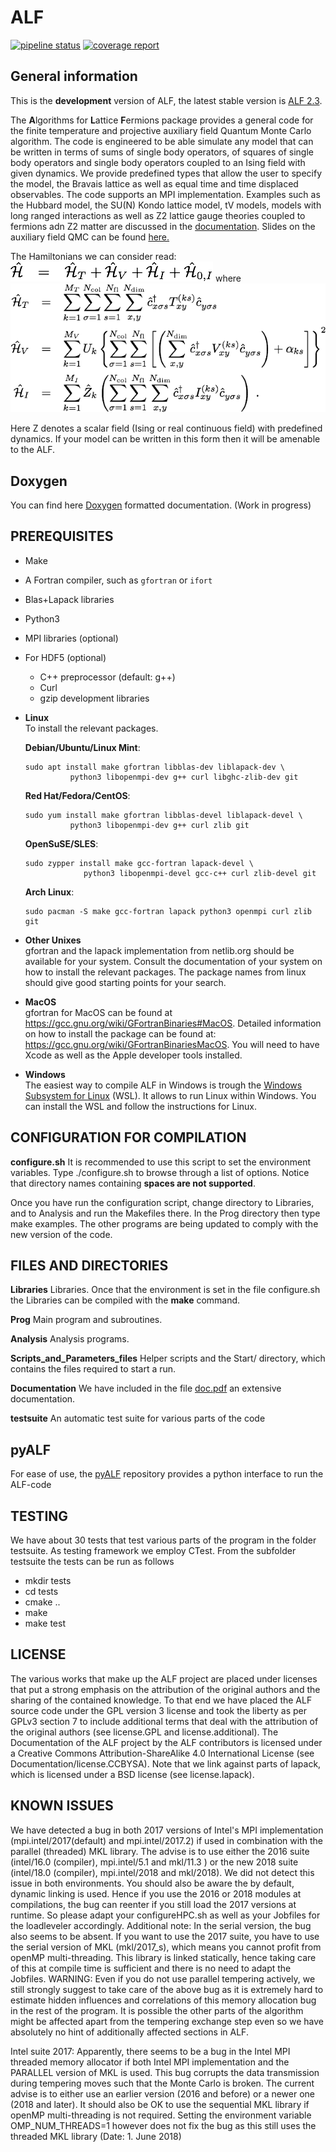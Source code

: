 # ALF #
[![pipeline status](https://git.physik.uni-wuerzburg.de/fassaad/General_QMCT_code/badges/master/pipeline.svg)](https://git.physik.uni-wuerzburg.de/fassaad/General_QMCT_code/commits/master)
[![coverage report](https://git.physik.uni-wuerzburg.de/fassaad/General_QMCT_code/badges/master/coverage.svg)](https://git.physik.uni-wuerzburg.de/fassaad/General_QMCT_code/commits/master)
## General information ##
This is the **development** version of ALF, the latest stable version is [ALF 2.3](https://git.physik.uni-wuerzburg.de/ALF/ALF/-/tree/ALF-2.3/).

The **A**lgorithms for **L**attice **F**ermions package provides a general code for the finite temperature  and projective auxiliary field Quantum Monte Carlo algorithm.       The code  is engineered to  be able simulate any model that can be written in terms of  sums of single body operators, of squares of single body operators and single body operators coupled to an Ising field with  given dynamics. We  provide predefined types that allow  the user to specify the model, the  Bravais lattice  as well as equal time and time displaced observables.     The code supports an MPI implementation.   Examples such as the Hubbard model, the SU(N) Kondo lattice model, tV models,  models with long ranged interactions as well as Z2 lattice gauge theories coupled to fermions adn Z2 matter are discussed in the [documentation](https://git.physik.uni-wuerzburg.de/ALF/ALF/-/jobs/artifacts/master/raw/Documentation/doc.pdf?job=create_doc). Slides on the auxiliary field QMC can be found [here.](https://git.physik.uni-wuerzburg.de/ALF/ALF_Tutorial/-/blob/master/Presentations/ALF_2020_Assaad.pdf)

The Hamiltonians we can consider read:
![The Hamiltonian0](Images/Hamiltonian0.png "The Hamiltonian")
where
![The Hamiltonian1](Images/Hamiltonian1.png "Parts explanation")

Here Z denotes a scalar field (Ising or real continuous field) with predefined dynamics. If your model can be written in this form then it will be amenable to the ALF. 

## Doxygen ##

You can find here [Doxygen](https://gitpages.physik.uni-wuerzburg.de/ALF/ALF/) formatted documentation. (Work in progress)

## PREREQUISITES ##

* Make
* A Fortran compiler, such as `gfortran` or `ifort`
* Blas+Lapack libraries
* Python3
* MPI libraries (optional)
* For HDF5 (optional)
	* C++ preprocessor (default: g++)
	* Curl
	* gzip development libraries


* **Linux**   
  To install the relevant packages.

  **Debian/Ubuntu/Linux Mint**: 
  ```
  sudo apt install make gfortran libblas-dev liblapack-dev \
            python3 libopenmpi-dev g++ curl libghc-zlib-dev git
  ```

  **Red Hat/Fedora/CentOS**:
  ```
  sudo yum install make gfortran libblas-devel liblapack-devel \
            python3 libopenmpi-dev g++ curl zlib git
  ```

  **OpenSuSE/SLES**:
  ```
  sudo zypper install make gcc-fortran lapack-devel \
               python3 libopenmpi-devel gcc-c++ curl zlib-devel git
  ```

  **Arch Linux**:
  ```
  sudo pacman -S make gcc-fortran lapack python3 openmpi curl zlib git
  ```

* **Other Unixes**   
  gfortran and the lapack implementation from netlib.org should be available for your system. Consult the documentation of your system on how to install the relevant packages. The package names from linux should give good starting points for your search.

* **MacOS**   
  gfortran for MacOS can be found at https://gcc.gnu.org/wiki/GFortranBinaries#MacOS. Detailed information on how to install the package  can be found at: https://gcc.gnu.org/wiki/GFortranBinariesMacOS. You will need to have Xcode as well as the  Apple developer tools installed. 

* **Windows**   
  The easiest way to compile ALF in Windows is trough the [Windows Subsystem for Linux](https://docs.microsoft.com/en-us/windows/wsl/about) (WSL). It allows to run Linux within Windows. You can install the WSL and follow the instructions for Linux.


## CONFIGURATION FOR COMPILATION ##
<!--**setenv.sh**   sets the default set of envorinment variables.  Do not change  this since this default set of  environment variables is required for the tests to run adequaltely.-->

**configure.sh**  It is recommended to use this script to set the environment variables. Type ./configure.sh to  browse through a list of options. Notice that directory names containing **spaces are not supported**.

Once you have run the configuration script, change directory to Libraries, and to Analysis  and run the Makefiles there. In the Prog directory then type make examples.   The other programs are being updated to comply with the new version of the code.  

## FILES AND DIRECTORIES ##

**Libraries**    Libraries. Once that the environment is set in the file configure.sh  the Libraries can be compiled with the **make** command. 

**Prog**   Main program and subroutines.  

**Analysis** Analysis programs. 

**Scripts\_and\_Parameters\_files**  Helper scripts and the Start/ directory, which contains the files required to start a run. 

 
**Documentation**  We have included in the file  [doc.pdf](https://git.physik.uni-wuerzburg.de/ALF/ALF/-/jobs/artifacts/master/raw/Documentation/doc.pdf?job=create_doc) an extensive documentation.

**testsuite** An automatic test suite for various parts of the code

## pyALF ##

For ease of use, the  [pyALF](https://git.physik.uni-wuerzburg.de/ALF/pyALF) repository  provides a python interface to run the ALF-code

## TESTING ##

We have about 30 tests that test various parts of the program in the folder testsuite.
As testing framework we employ CTest.
From the subfolder testsuite the tests can be run as follows
- mkdir tests
- cd tests
- cmake ..
- make
- make test


## LICENSE ##
The various works that make up the ALF project are placed under licenses that put a strong emphasis on the attribution of the original authors and the sharing of the contained knowledge.
To that end we have placed the ALF source code under the GPL version 3 license and took the liberty as per GPLv3 section 7 to include additional terms that deal with the attribution
of the original authors (see license.GPL and license.additional).
The Documentation of the ALF project by the ALF contributors is licensed under a Creative Commons Attribution-ShareAlike 4.0 International License (see Documentation/license.CCBYSA). Note that we link against parts of lapack, which is licensed under a BSD license (see license.lapack).

## KNOWN ISSUES ##

We have detected a bug in both 2017 versions of Intel's MPI implementation (mpi.intel/2017(default) 
and mpi.intel/2017.2) if used in combination with the parallel (threaded) MKL library. The advise is to 
use either the 2016 suite (intel/16.0 (compiler), mpi.intel/5.1 and mkl/11.3 ) or the new 2018 suite 
(intel/18.0 (compiler), mpi.intel/2018 and mkl/2018). We did not detect this issue in both environments. 
You should also be aware the by default, dynamic linking is used. Hence if you use the 2016 or 2018 modules 
at compilations, the bug can reenter if you still load the 2017 versions at runtime. So please adapt your
configureHPC.sh as well as your Jobfiles for the loadleveler accordingly.
Additional note: In the serial version, the bug also seems to be absent. 
If you want to use the 2017 suite, you have to use the serial version of MKL (mkl/2017_s), which means you 
cannot profit from openMP multi-threading. This library is linked statically, hence taking care of this at 
compile time is sufficient and there is no need to adapt the Jobfiles.
WARNING: Even if you do not use parallel tempering actively, we still strongly suggest to take care of 
the above bug as it is extremely hard to estimate hidden influences and correlations of this memory 
allocation bug in the rest of the program. It is possible the other parts of the algorithm might be 
affected apart from the tempering exchange step even so we have absolutely no hint of additionally 
affected sections in ALF.

Intel suite 2017: Apparently, there seems to be a bug in the Intel MPI threaded memory allocator if both Intel MPI 
implementation and the PARALLEL version of MKL is used. This bug corrupts the data transmission during tempering moves such 
that the Monte Carlo is broken. The current advise is to either use an earlier version (2016 and before) or a newer one
(2018 and later). It should also be OK to use the sequential MKL library if openMP multi-threading is not required. 
Setting the environment variable OMP_NUM_THREADS=1 however does not fix the bug as this still uses the threaded MKL 
library (Date: 1. June 2018)


    

